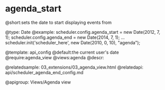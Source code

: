 agenda_start
=============
@short:sets the date to start displaying events from
	

@type: Date
@example:
scheduler.config.agenda_start = new Date(2012, 7, 1);
scheduler.config.agenda_end = new Date(2014, 7, 1);
...
scheduler.init('scheduler_here', new Date(2010, 0, 10), "agenda");

@template:	api_config
@default:the current user's date
@require:agenda_view
@views:agenda
@descr:


@relatedsample:
	03_extensions/03_agenda_view.html
@relatedapi:
	api/scheduler_agenda_end_config.md

@apigroup: Views/Agenda view
